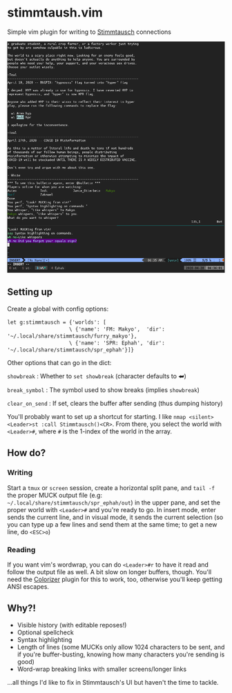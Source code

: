 # stimmtaush.vim

Simple vim plugin for writing to [Stimmtausch](https://stimmtausch.com) connections

![Sample](sample.png)

## Setting up

Create a global with config options:

```vim
let g:stimmtausch = {'worlds': [
                    \ {'name': 'FM: Makyo',  'dir': '~/.local/share/stimmtausch/furry_makyo'},
                    \ {'name': 'SPR: Ephah', 'dir': '~/.local/share/stimmtausch/spr_ephah'}]}
```

Other options that can go in the dict:

`showbreak`
:   Whether to `set showbreak` (character defaults to ⮨)

`break_symbol`
:   The symbol used to show breaks (implies `showbreak`)

`clear_on_send`
:   If set, clears the buffer after sending (thus dumping history)

You'll probably want to set up a shortcut for starting. I like `nmap <silent> <Leader>st :call Stimmtausch()<CR>`. From there, you select the world with `<Leader>#`, where `#` is the 1-index of the world in the array.

## How do?

### Writing

Start a `tmux` or `screen` session, create a horizontal split pane, and `tail -f` the proper MUCK output file (e.g: `~/.local/share/stimmtausch/spr_ephah/out`) in the upper pane, and set the proper world with `<Leader>#` and you're ready to go. In insert mode, enter sends the current line, and in visual mode, it sends the current selection (so you can type up a few lines and send them at the same time; to get a new line, do `<ESC>o`)

### Reading

If you want vim's wordwrap, you can do `<Leader>#r` to have it read and follow the output file as well. A bit slow on longer buffers, though. You'll need the [Colorizer](https://github.com/chrisbra/Colorizer) plugin for this to work, too, otherwise you'll keep getting ANSI escapes.

## Why?!

* Visible history (with editable reposes!)
* Optional spellcheck
* Syntax highlighting
* Length of lines (some MUCKs only allow 1024 characters to be sent, and if you're buffer-busting, knowing how many characters you're sending is good)
* Word-wrap breaking links with smaller screens/longer links

...all things I'd like to fix in Stimmtausch's UI but haven't the time to tackle.

